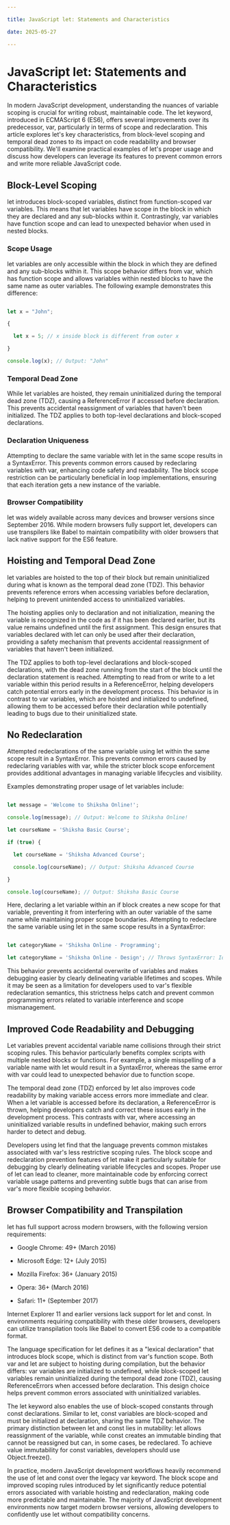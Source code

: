 ```yaml
---

title: JavaScript let: Statements and Characteristics

date: 2025-05-27

---
```



# JavaScript let: Statements and Characteristics

In modern JavaScript development, understanding the nuances of variable scoping is crucial for writing robust, maintainable code. The let keyword, introduced in ECMAScript 6 (ES6), offers several improvements over its predecessor, var, particularly in terms of scope and redeclaration. This article explores let's key characteristics, from block-level scoping and temporal dead zones to its impact on code readability and browser compatibility. We'll examine practical examples of let's proper usage and discuss how developers can leverage its features to prevent common errors and write more reliable JavaScript code.


## Block-Level Scoping

let introduces block-scoped variables, distinct from function-scoped var variables. This means that let variables have scope in the block in which they are declared and any sub-blocks within it. Contrastingly, var variables have function scope and can lead to unexpected behavior when used in nested blocks.


### Scope Usage

let variables are only accessible within the block in which they are defined and any sub-blocks within it. This scope behavior differs from var, which has function scope and allows variables within nested blocks to have the same name as outer variables. The following example demonstrates this difference:

```javascript

let x = "John";

{

  let x = 5; // x inside block is different from outer x

}

console.log(x); // Output: "John"

```


### Temporal Dead Zone

While let variables are hoisted, they remain uninitialized during the temporal dead zone (TDZ), causing a ReferenceError if accessed before declaration. This prevents accidental reassignment of variables that haven't been initialized. The TDZ applies to both top-level declarations and block-scoped declarations.


### Declaration Uniqueness

Attempting to declare the same variable with let in the same scope results in a SyntaxError. This prevents common errors caused by redeclaring variables with var, enhancing code safety and readability. The block scope restriction can be particularly beneficial in loop implementations, ensuring that each iteration gets a new instance of the variable.


### Browser Compatibility

let was widely available across many devices and browser versions since September 2016. While modern browsers fully support let, developers can use transpilers like Babel to maintain compatibility with older browsers that lack native support for the ES6 feature.


## Hoisting and Temporal Dead Zone

let variables are hoisted to the top of their block but remain uninitialized during what is known as the temporal dead zone (TDZ). This behavior prevents reference errors when accessing variables before declaration, helping to prevent unintended access to uninitialized variables.

The hoisting applies only to declaration and not initialization, meaning the variable is recognized in the code as if it has been declared earlier, but its value remains undefined until the first assignment. This design ensures that variables declared with let can only be used after their declaration, providing a safety mechanism that prevents accidental reassignment of variables that haven't been initialized.

The TDZ applies to both top-level declarations and block-scoped declarations, with the dead zone running from the start of the block until the declaration statement is reached. Attempting to read from or write to a let variable within this period results in a ReferenceError, helping developers catch potential errors early in the development process. This behavior is in contrast to var variables, which are hoisted and initialized to undefined, allowing them to be accessed before their declaration while potentially leading to bugs due to their uninitialized state.


## No Redeclaration

Attempted redeclarations of the same variable using let within the same scope result in a SyntaxError. This prevents common errors caused by redeclaring variables with var, while the stricter block scope enforcement provides additional advantages in managing variable lifecycles and visibility.

Examples demonstrating proper usage of let variables include:

```javascript

let message = 'Welcome to Shiksha Online!';

console.log(message); // Output: Welcome to Shiksha Online!

let courseName = 'Shiksha Basic Course';

if (true) {

  let courseName = 'Shiksha Advanced Course';

  console.log(courseName); // Output: Shiksha Advanced Course

}

console.log(courseName); // Output: Shiksha Basic Course

```

Here, declaring a let variable within an if block creates a new scope for that variable, preventing it from interfering with an outer variable of the same name while maintaining proper scope boundaries. Attempting to redeclare the same variable using let in the same scope results in a SyntaxError:

```javascript

let categoryName = 'Shiksha Online - Programming';

let categoryName = 'Shiksha Online - Design'; // Throws SyntaxError: Identifier 'categoryName' has already been declared

```

This behavior prevents accidental overwrite of variables and makes debugging easier by clearly delineating variable lifetimes and scopes. While it may be seen as a limitation for developers used to var's flexible redeclaration semantics, this strictness helps catch and prevent common programming errors related to variable interference and scope mismanagement.


## Improved Code Readability and Debugging

Let variables prevent accidental variable name collisions through their strict scoping rules. This behavior particularly benefits complex scripts with multiple nested blocks or functions. For example, a single misspelling of a variable name with let would result in a SyntaxError, whereas the same error with var could lead to unexpected behavior due to function scope.

The temporal dead zone (TDZ) enforced by let also improves code readability by making variable access errors more immediate and clear. When a let variable is accessed before its declaration, a ReferenceError is thrown, helping developers catch and correct these issues early in the development process. This contrasts with var, where accessing an uninitialized variable results in undefined behavior, making such errors harder to detect and debug.

Developers using let find that the language prevents common mistakes associated with var's less restrictive scoping rules. The block scope and redeclaration prevention features of let make it particularly suitable for debugging by clearly delineating variable lifecycles and scopes. Proper use of let can lead to cleaner, more maintainable code by enforcing correct variable usage patterns and preventing subtle bugs that can arise from var's more flexible scoping behavior.


## Browser Compatibility and Transpilation

let has full support across modern browsers, with the following version requirements:

- Google Chrome: 49+ (March 2016)

- Microsoft Edge: 12+ (July 2015)

- Mozilla Firefox: 36+ (January 2015)

- Opera: 36+ (March 2016)

- Safari: 11+ (September 2017)

Internet Explorer 11 and earlier versions lack support for let and const. In environments requiring compatibility with these older browsers, developers can utilize transpilation tools like Babel to convert ES6 code to a compatible format.

The language specification for let defines it as a "lexical declaration" that introduces block scope, which is distinct from var's function scope. Both var and let are subject to hoisting during compilation, but the behavior differs: var variables are initialized to undefined, while block-scoped let variables remain uninitialized during the temporal dead zone (TDZ), causing ReferenceErrors when accessed before declaration. This design choice helps prevent common errors associated with uninitialized variables.

The let keyword also enables the use of block-scoped constants through const declarations. Similar to let, const variables are block-scoped and must be initialized at declaration, sharing the same TDZ behavior. The primary distinction between let and const lies in mutability: let allows reassignment of the variable, while const creates an immutable binding that cannot be reassigned but can, in some cases, be redeclared. To achieve value immutability for const variables, developers should use Object.freeze().

In practice, modern JavaScript development workflows heavily recommend the use of let and const over the legacy var keyword. The block scope and improved scoping rules introduced by let significantly reduce potential errors associated with variable hoisting and redeclaration, making code more predictable and maintainable. The majority of JavaScript development environments now target modern browser versions, allowing developers to confidently use let without compatibility concerns.

